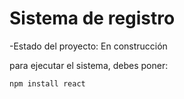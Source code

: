 <h1>Sistema de registro</h1>

-Estado del proyecto: En construcción

para ejecutar el sistema, debes poner:

```npm install react```
